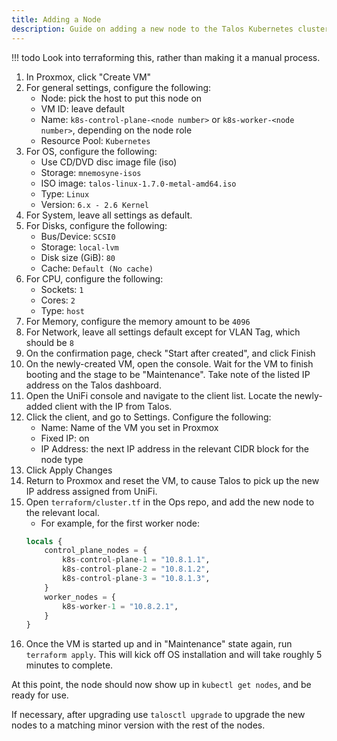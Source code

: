 ```yaml
---
title: Adding a Node
description: Guide on adding a new node to the Talos Kubernetes cluster.
---
```

!!! todo
    Look into terraforming this, rather than making it a manual process.

1. In Proxmox, click "Create VM"
2. For general settings, configure the following:
    - Node: pick the host to put this node on
    - VM ID: leave default
    - Name: `k8s-control-plane-<node number>` or `k8s-worker-<node number>`, depending on the node role
    - Resource Pool: `Kubernetes`
3. For OS, configure the following:
    - Use CD/DVD disc image file (iso)
    - Storage: `mnemosyne-isos`
    - ISO image: `talos-linux-1.7.0-metal-amd64.iso`
    - Type: `Linux`
    - Version: `6.x - 2.6 Kernel`
4. For System, leave all settings as default.
5. For Disks, configure the following:
    - Bus/Device: `SCSI0`
    - Storage: `local-lvm`
    - Disk size (GiB): `80`
    - Cache: `Default (No cache)`
6. For CPU, configure the following:
    - Sockets: `1`
    - Cores: `2`
    - Type: `host`
7. For Memory, configure the memory amount to be `4096`
8. For Network, leave all settings default except for VLAN Tag, which should be `8`
9. On the confirmation page, check "Start after created", and click Finish
10. On the newly-created VM, open the console. Wait for the VM to finish booting and the stage to be "Maintenance". Take note of the listed IP address on the Talos dashboard.
11. Open the UniFi console and navigate to the client list. Locate the newly-added client with the IP from Talos.
12. Click the client, and go to Settings. Configure the following:
    - Name: Name of the VM you set in Proxmox
    - Fixed IP: on
    - IP Address: the next IP address in the relevant CIDR block for the node type
13. Click Apply Changes
14. Return to Proxmox and reset the VM, to cause Talos to pick up the new IP address assigned from UniFi.
15. Open `terraform/cluster.tf` in the Ops repo, and add the new node to the relevant local.
    - For example, for the first worker node:
    ```terraform hl_lines="8"
    locals {
        control_plane_nodes = {
            k8s-control-plane-1 = "10.8.1.1",
            k8s-control-plane-2 = "10.8.1.2",
            k8s-control-plane-3 = "10.8.1.3",
        }
        worker_nodes = {
            k8s-worker-1 = "10.8.2.1",
        }
    }
    ```
16. Once the VM is started up and in "Maintenance" state again, run `terraform apply`. This will kick off OS installation and will take roughly 5 minutes to complete.

At this point, the node should now show up in `kubectl get nodes`, and be ready for use.

If necessary, after upgrading use `talosctl upgrade` to upgrade the new nodes to a matching minor version with the rest of the nodes.
